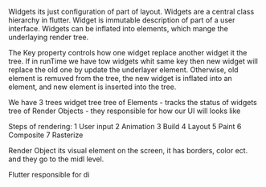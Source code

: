 Widgets its just configuration of part of layout. Widgets are a central class hierarchy in flutter. Widget is immutable description of part of a user interface. Widgets can be inflated into elements, which mange the underlaying render tree. 

The Key property controls how one widget replace another widget it the tree. If in runTime we have tow widgets whit same key then new widget will replace the old one by update the underlayer element. Otherwise, old element is remuved from the tree, the new widget is inflated into an element, and new element is inserted into the tree.

We have 3 trees 
widget tree
tree of Elements -  tracks the status of widgets 
tree of Render Objects - they responsible for how our UI will looks like 

Steps of rendering: 
1 User input 
2 Animation
3 Build
4 Layout
5 Paint
6 Composite
7 Rasterize

Render Object its visual element on the screen, it has borders, color ect. and they go to the midl level. 

Flutter responsible for di